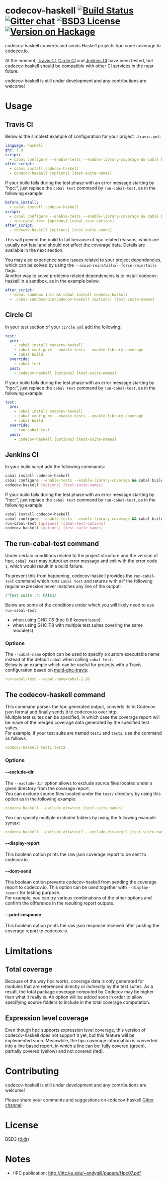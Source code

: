 codecov-haskell [![Build Status](http://img.shields.io/travis/guillaume-nargeot/codecov-haskell/master.svg)](https://travis-ci.org/guillaume-nargeot/codecov-haskell) [![Gitter chat](http://img.shields.io/badge/gitter-chat--room-brightgreen.svg)](https://gitter.im/guillaume-nargeot/codecov-haskell) [![BSD3 License](http://img.shields.io/badge/license-BSD3-brightgreen.svg)](https://tldrlegal.com/license/bsd-3-clause-license-%28revised%29) [![Version on Hackage](http://img.shields.io/hackage/v/codecov-haskell.svg)](http://hackage.haskell.org/package/codecov-haskell)
===============

codecov-haskell converts and sends Haskell projects hpc code coverage to [codecov.io](http://codecov.io/).

At the moment, [Travis CI](https://travis-ci.org), [Circle CI](https://circleci.com) and [Jenkins CI](https://jenkins-ci.org) have been tested,
but codecov-haskell should be compatible with other CI services in the near future.

codecov-haskell is still under development and any contributions are welcome!

# Usage

## Travis CI

Below is the simplest example of configuration for your project `.travis.yml`:
```yaml
language: haskell
ghc: 7.8
script:
  - cabal configure --enable-tests --enable-library-coverage && cabal build && cabal test
after_script:
  - cabal install codecov-haskell
  - codecov-haskell [options] [test-suite-names]
```

If your build fails during the test phase with an error message starting by "hpc:", just replace the `cabal test` command by `run-cabal-test`, as in the following example:
```yaml
before_install:
  - cabal install codecov-haskell
script:
  - cabal configure --enable-tests --enable-library-coverage && cabal build
  - run-cabal-test [options] [cabal-test-options]
after_script:
  - codecov-haskell [options] [test-suite-names]
```

This will prevent the build to fail because of hpc related reasons, which are usually not fatal and should not affect the coverage data. Details are available in the next section.

You may also experience some issues related to your project dependencies, which can be solved by using the `--avoid-reinstalls`/`--force-reinstalls` flags.</br>
Another way to solve problems related dependencies is to install codecov-haskell in a sandbox, as in the example below:
```yaml
after_script:
  - cabal sandbox init && cabal install codecov-haskell
  - .cabal-sandbox/bin/codecov-haskell [options] [test-suite-names]
```

## Circle CI

In your test section of your `circle.yml` add the following:
```yaml
test:
  pre:
    - cabal install codecov-haskell
    - cabal configure --enable-tests --enable-library-coverage
    - cabal build
  override:
    - cabal test
  post:
    - codecov-haskell [options] [test-suite-names]
```

If your build fails during the test phase with an error message starting by "hpc:", just replace the `cabal test` command by `run-cabal-test`, as in the following example:
```yaml
test:
  pre:
    - cabal install codecov-haskell
    - cabal configure --enable-tests --enable-library-coverage
    - cabal build
  override:
    - run-cabal-test
  post:
    - codecov-haskell [options] [test-suite-names]
```

## Jenkins CI
In your build script add the following commands:
```bash
cabal install codecov-haskell
cabal configure --enable-tests --enable-library-coverage && cabal build && cabal test
codecov-haskell [options] [test-suite-names]
```

If your build fails during the test phase with an error message starting by "hpc:", just replace the `cabal test` command by `run-cabal-test`, as in the following example:
```bash
cabal install codecov-haskell
cabal configure --enable-tests --enable-library-coverage && cabal build
run-cabal-test [options] [cabal-test-options]
codecov-haskell [options] [test-suite-names]
```

## The run-cabal-test command

Under certain conditions related to the project structure and the version of hpc, `cabal test` may output an error message and exit with the error code `1`, which would result in a build failure.<br/>

To prevent this from happening, codecov-haskell provides the `run-cabal-test` command which runs `cabal test` and returns with `0` if the following regular expression never matches any line of the output:

```perl
/^Test suite .*: FAIL$/
```

Below are some of the conditions under which you will likely need to use `run-cabal-test`:
- when using GHC 7.6 (hpc 0.6 known issue)
- when using GHC 7.8 with multiple test suites covering the same module(s)

### Options

The `--cabal-name` option can be used to specify a custom executable name instead of the default `cabal` when calling `cabal test`.<br/>
Below is an example which can be useful for projects with a Travis configuration based on [multi-ghc-travis](https://github.com/hvr/multi-ghc-travis):

```yaml
run-cabal-test --cabal-name=cabal-1.20
```

## The codecov-haskell command

This command parses the hpc generated output, converts its to Codecov json format and finally sends it to codecov.io over http.<br/>
Multiple test suites can be specified, in which case the coverage report will be made of the merged coverage data generated by the specified test suites.<br/>
For example, if your test suite are named `test1` and `test2`, use the command as follows:

```yaml
codecov-haskell test1 test2
```

### Options

#### --exclude-dir

The `--exclude-dir` option allows to exclude source files located under a given directory from the coverage report.<br/>
You can exclude source files located under the `test/` directory by using this option as in the following example:

```yaml
codecov-haskell --exclude-dir=test [test-suite-names]
```

You can specify multiple excluded folders by using the following example syntax:

```yaml
codecov-haskell --exclude-dir=test1 --exclude-dir=test2 [test-suite-names]
```

#### --display-report

This boolean option prints the raw json coverage report to be sent to codecov.io.

#### --dont-send

This boolean option prevents codecov-haskell from sending the coverage report to codecov.io.
This option can be used together with `--display-report` for testing purpose.<br/>
For example, you can try various combinations of the other options and confirm the difference in the resulting report outputs.

#### --print-response

This boolean option prints the raw json response received after posting the coverage report to codecov.io.

# Limitations

## Total coverage

Because of the way hpc works, coverage data is only generated for modules that are referenced directly or indirectly by the test suites.
As a result, the total package coverage computed by Codecov may be higher than what it really is.
An option will be added soon in order to allow specifying source folders to include in the total coverage computation.

## Expression level coverage

Even though hpc supports expression level coverage, this version of codecov-haskell does not support it yet, but this feature will be implemented soon.
Meanwhile, the hpc coverage information is converted into a line based report, in which a line can be: fully covered (green), partially covered (yellow) and not covered (red).

# Contributing

codecov-haskell is still under development and any contributions are welcome!

Please share your comments and suggestions on codecov-haskell [Gitter channel](https://gitter.im/guillaume-nargeot/codecov-haskell)!

# License

BSD3 ([tl;dr](https://tldrlegal.com/license/bsd-3-clause-license-(revised)))

# Notes

- HPC publication: http://ittc.ku.edu/~andygill/papers/Hpc07.pdf
